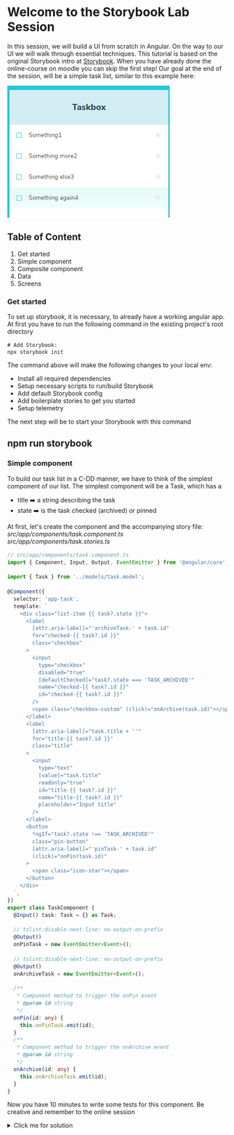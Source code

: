 # Welcome to the Storybook Lab Session

In this session, we will build a UI from scratch in Angular. On the way to our UI we will walk through essential techniques.
This tutorial is based on the original Storybook intro at [Storybook](https://storybook.js.org/). When you have already done the online-course on moodle you can skip the first step!
Our goal at the end of the session, will be a simple task list, similar to this example here:

![Storybook example list](https://raw.githubusercontent.com/Greeny1992/Simple_Storybook/main/Simple_Storybook/assets/10-11-_2022_14-21-55.png)

## Table of Content

 1. Get started
 2. Simple component
 3. Composite component
 4. Data
 5. Screens

### Get started

To set up storybook, it is necessary, to already have a working angular app.
At first you have to run the following command in the existing project's root directory

    # Add Storybook:
    npx storybook init

The command above will make the following changes to your local env:

- Install all required dependencies
- Setup necessary scripts to run/build Storybook
- Add default Storybook config
- Add boilerplate stories to get you started
- Setup telemetry

The next step will be to start your Storybook with this command

  npm run storybook 
----------------

### Simple component

To build our task list in a C-DD manner, we have to think of the simplest component of our list.
The simplest component will be a Task, which has a

- title ➡️ a string describing the task
- state ➡️ is the task checked (archived) or pinned

At first, let's create the component and the accompanying story file:
*src/app/components/task.component.ts*
*src/app/components/task.stories.ts*

```ts
// src/app/components/task.component.ts
import { Component, Input, Output, EventEmitter } from '@angular/core';

import { Task } from '../models/task.model';

@Component({
  selector: 'app-task',
  template: `
    <div class="list-item {{ task?.state }}">
      <label
        [attr.aria-label]="'archiveTask-' + task.id"
        for="checked-{{ task?.id }}"
        class="checkbox"
      >
        <input
          type="checkbox"
          disabled="true"
          [defaultChecked]="task?.state === 'TASK_ARCHIVED'"
          name="checked-{{ task?.id }}"
          id="checked-{{ task?.id }}"
        />
        <span class="checkbox-custom" (click)="onArchive(task.id)"></span>
      </label>
      <label
        [attr.aria-label]="task.title + ''"
        for="title-{{ task?.id }}"
        class="title"
      >
        <input
          type="text"
          [value]="task.title"
          readonly="true"
          id="title-{{ task?.id }}"
          name="title-{{ task?.id }}"
          placeholder="Input title"
        />
      </label>
      <button
        *ngIf="task?.state !== 'TASK_ARCHIVED'"
        class="pin-button"
        [attr.aria-label]="'pinTask-' + task.id"
        (click)="onPin(task.id)"
      >
        <span class="icon-star"></span>
      </button>
    </div>
  `,
})
export class TaskComponent {
  @Input() task: Task = {} as Task;

  // tslint:disable-next-line: no-output-on-prefix
  @Output()
  onPinTask = new EventEmitter<Event>();

  // tslint:disable-next-line: no-output-on-prefix
  @Output()
  onArchiveTask = new EventEmitter<Event>();

  /**
   * Component method to trigger the onPin event
   * @param id string
   */
  onPin(id: any) {
    this.onPinTask.emit(id);
  }
  /**
   * Component method to trigger the onArchive event
   * @param id string
   */
  onArchive(id: any) {
    this.onArchiveTask.emit(id);
  }
}

```

Now you have 10 minutes to write some tests for this component. Be creative and remember to the online session
<details>
  <summary>Click me for solution</summary>

```ts
//src/app/components/task.stories.ts
import { Meta, Story } from '@storybook/angular';

import { action } from '@storybook/addon-actions';

import { TaskComponent } from './task.component';

export default {
  component: TaskComponent,
  title: 'Task',
  excludeStories: /.*Data$/,
} as Meta;

export const actionsData = {
  onPinTask: action('onPinTask'),
  onArchiveTask: action('onArchiveTask'),
};

const Template: Story = args => ({
  props: {
    ...args,
    onPinTask: actionsData.onPinTask,
    onArchiveTask: actionsData.onArchiveTask,
  },
});

export const Default = Template.bind({});
Default.args = {
  task: {
    id: '1',
    title: 'Test Task',
    state: 'TASK_INBOX',
  },
};

export const Pinned = Template.bind({});
Pinned.args = {
  task: {
    ...Default.args['task'],
    state: 'TASK_PINNED',
  },
};

export const Archived = Template.bind({});
Archived.args = {
  task: {
    ...Default.args['task'],
    state: 'TASK_ARCHIVED',
  },
};
```

  </details>


